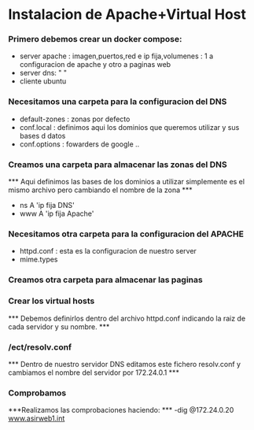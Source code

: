 # Instalacion de Apache+Virtual Host

### Primero debemos crear un docker compose:

 - server apache : imagen,puertos,red e ip fija,volumenes : 1 a configuracion de apache y otro a paginas web
 - server dns:          "  "
 - cliente ubuntu

### Necesitamos una carpeta para la configuracion del DNS

 - default-zones : zonas por defecto
 - conf.local : definimos aqui los dominios que queremos utilizar y sus bases d datos
 - conf.options : fowarders de google ..

### Creamos una carpeta para almacenar las zonas del DNS

*** Aqui definimos las bases de los dominios a utilizar simplemente es el mismo archivo pero cambiando el nombre de la zona ***

- ns A 'ip fija DNS'
- www A 'ip fija Apache'

    
### Necesitamos otra carpeta para la configuracion del APACHE

- httpd.conf : esta es la configuracion de nuestro server
- mime.types

### Creamos otra carpeta para almacenar las paginas

### Crear los virtual hosts

*** Debemos definirlos dentro del archivo httpd.conf indicando la raiz de cada servidor y su nombre. ***

### /ect/resolv.conf

*** Dentro de nuestro servidor DNS editamos este fichero resolv.conf y cambiamos el nombre del servidor por 172.24.0.1 ***

### Comprobamos

***Realizamos las comprobaciones haciendo: ***
    -dig @172.24.0.20 www.asirweb1.int